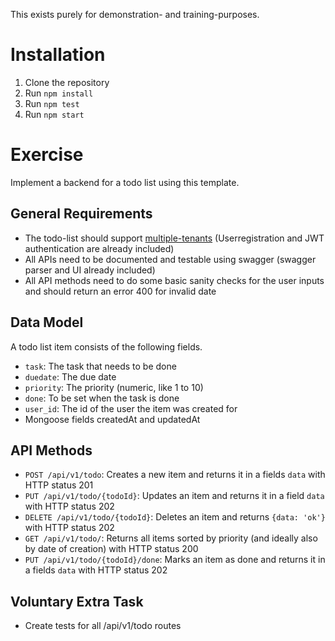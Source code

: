 This exists purely for demonstration- and training-purposes.

# Installation

1. Clone the repository
2. Run `npm install`
3. Run `npm test`
4. Run `npm start`

# Exercise
Implement a backend for a todo list using this template.

## General Requirements
* The todo-list should support [multiple-tenants](https://en.wikipedia.org/wiki/Multitenancy) (Userregistration and JWT authentication are already included)
* All APIs need to be documented and testable using swagger (swagger parser and UI already included)
* All API methods need to do some basic sanity checks for the user inputs and should return an error 400 for invalid date

## Data Model
A todo list item consists of the following fields. 
* `task`: The task that needs to be done
* `duedate`: The due date
* `priority`: The priority (numeric, like 1 to 10)
* `done`: To be set when the task is done
* `user_id`: The id of the user the item was created for
* Mongoose fields createdAt and updatedAt

## API Methods
* `POST /api/v1/todo`: Creates a new item and returns it in a fields `data` with HTTP status 201
* `PUT /api/v1/todo/{todoId}`: Updates an item and returns it in a field `data` with HTTP status 202
* `DELETE /api/v1/todo/{todoId}`: Deletes an item and returns `{data: 'ok'}` with HTTP status 202
* `GET /api/v1/todo/`: Returns all items sorted by priority (and ideally also by date of creation) with HTTP status 200
* `PUT /api/v1/todo/{todoId}/done`: Marks an item as done and returns it in a fields `data` with HTTP status 202

## Voluntary Extra Task
* Create tests for all /api/v1/todo routes